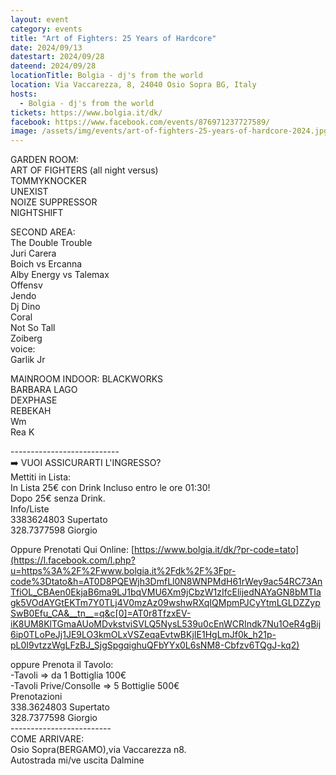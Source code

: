```yaml
---
layout: event
category: events
title: "Art of Fighters: 25 Years of Hardcore"
date: 2024/09/13
datestart: 2024/09/28
dateend: 2024/09/28
locationTitle: Bolgia - dj's from the world
location: Via Vaccarezza, 8, 24040 Osio Sopra BG, Italy
hosts:
  - Bolgia - dj's from the world
tickets: https://www.bolgia.it/dk/
facebook: https://www.facebook.com/events/876971237727589/
image: /assets/img/events/art-of-fighters-25-years-of-hardcore-2024.jpg
---
```


GARDEN ROOM:  
ART OF FIGHTERS (all night versus)  
TOMMYKNOCKER  
UNEXIST  
NOIZE SUPPRESSOR  
NIGHTSHIFT

SECOND AREA:  
The Double Trouble  
Juri Carera  
Boich vs Ercanna  
Alby Energy vs Talemax  
Offensv  
Jendo  
Dj Dino  
Coral  
Not So Tall  
Zoiberg  
voice:  
Garlik Jr

MAINROOM INDOOR: BLACKWORKS  
BARBARA LAGO  
DEXPHASE  
REBEKAH  
Wm  
Rea K

\---------------------------  
➡️ VUOI ASSICURARTI L'INGRESSO?  
Mettiti in Lista:  
In Lista 25€ con Drink Incluso entro le ore 01:30!  
Dopo 25€ senza Drink.  
Info/Liste  
3383624803 Supertato  
328.7377598 Giorgio

Oppure Prenotati Qui Online: [https://www.bolgia.it/dk/?pr-code=tato](https://l.facebook.com/l.php?u=https%3A%2F%2Fwww.bolgia.it%2Fdk%2F%3Fpr-code%3Dtato&h=AT0D8PQEWjh3DmfLl0N8WNPMdH61rWey9ac54RC73AnTfiOL_CBAen0EkjaB6ma9LJ1bqVMU6Xm9jCbzW1zIfcElijedNAYaGN8bMTIagk5VOdAYGtEKTm7Y0TLj4V0mzAz09wshwRXqIQMpmPJCyYtmLGLDZZypSwB0Efu_CA&__tn__=q&c[0]=AT0r8TfzxEV-iK8UM8KlTGmaAUoMDvkstviSVLQ5NysL539u0cEnWCRIndk7Nu1OeR4gBij6ip0TLoPeJj1JE9LO3kmOLxVSZeqaEvtwBKjIE1HgLmJf0k_h21p-pL0I9vtzzWgLFzBJ_SjgSpgqighuQFbYYx0L6sNM8-Cbfzv6TQgJ-kq2)

oppure Prenota il Tavolo:  
\-Tavoli => da 1 Bottiglia 100€  
\-Tavoli Prive/Consolle => 5 Bottiglie 500€  
Prenotazioni  
338.3624803 Supertato  
328.7377598 Giorgio  
\-------------------------  
COME ARRIVARE:  
Osio Sopra(BERGAMO),via Vaccarezza n8.  
Autostrada mi/ve uscita Dalmine
